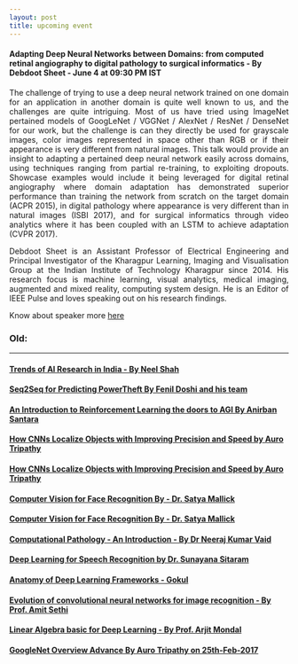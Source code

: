 ```yaml
---
layout: post
title: upcoming event
---
```


#### Adapting Deep Neural Networks between Domains: from computed retinal angiography to digital pathology to surgical informatics - By Debdoot Sheet - June 4 at 09:30 PM IST


<p style="text-align: justify;">The challenge of trying to use a deep neural network trained on one domain for an application in another domain is quite well known to us, and the challenges are quite intriguing. Most of us have tried using ImageNet pertained models of GoogLeNet / VGGNet / AlexNet / ResNet / DenseNet for our work, but the challenge is can they directly be used for grayscale images, color images represented in space other than RGB or if their appearance is very different from natural images. This talk would provide an insight to adapting a pertained deep neural network easily across domains, using techniques ranging from partial re-training, to exploiting dropouts. Showcase examples would include it being leveraged for digital retinal angiography where domain adaptation has demonstrated superior performance than training the network from scratch on the target domain (ACPR 2015), in digital pathology where appearance is very different than in natural images (ISBI 2017), and for surgical informatics through video analytics where it has been coupled with an LSTM to achieve adaptation (CVPR 2017).
</p>
<p style="text-align: justify;">Debdoot Sheet is an Assistant Professor of Electrical Engineering and Principal Investigator of the Kharagpur Learning, Imaging and Visualisation Group at the Indian Institute of Technology Kharagpur since 2014. His research focus is machine learning, visual analytics, medical imaging, augmented and mixed reality, computing system design. He is an Editor of IEEE Pulse and loves speaking out on his research findings.
</p>
<p style="text-align: justify;">
</p>

Know about speaker more [ here ](http://facweb.iitkgp.ernet.in/)

### Old:
---------------------------------------------------------------------------------------------------------------------------

#### [Trends of AI Research in India - By Neel Shah](http://idli.group/session/2017-5-20-researchtrenfofai/)

#### [Seq2Seq for Predicting PowerTheft By Fenil Doshi and his team](http://idli.group/session/2017-05-6-Seq2-Seq/)

#### [An Introduction to Reinforcement Learning the doors to AGI By Anirban Santara](http://idli.group/session/2017-04-29-Intro-to-RRN/)

#### [How CNNs Localize Objects with Improving Precision and Speed by Auro Tripathy ](http://idli.group/session/2017-04-22-how-cnn-works/)

#### [ How CNNs Localize Objects with Improving Precision and Speed by Auro Tripathy](http://idli.group/session/2017-04-22-how-cnn-works/)

#### [Computer Vision for Face Recognition By - Dr. Satya Mallick ](http://idli.group/session/2017-04-15-Language-understanding/)

#### [Computer Vision for Face Recognition By - Dr. Satya Mallick ](http://idli.group/session/2017-04-08-CVML/)

#### [Computational Pathology - An Introduction - By Dr Neeraj Kumar Vaid](http://idli.group/session/2017-04-01-Computational/)

#### [Deep Learning for Speech Recognition by Dr. Sunayana Sitaram]( http://idli.group/session/2017-03-25-dl-avr/ )

#### [Anatomy of Deep Learning Frameworks - Gokul](http://idli.group/session/2017-03-18-Anatomy-of-DL/)

#### [Evolution of convolutional neural networks for image recognition - By Prof. Amit Sethi](http://idli.group/session/2017-03-11-Evolution-of-NL/)

#### [Linear Algebra basic for Deep Learning - By Prof. Arjit Mondal](http://idli.group/session/2017-03-04-Overview-of-linear-algebra/)

#### [GoogleNet Overview Advance By Auro Tripathy on 25th-Feb-2017](https://indiadeeplearninginitiative-idli.github.io/session/2017-02-25-GoogleNet-Overview/)
